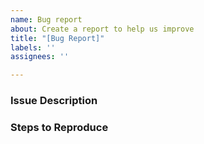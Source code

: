 ```yaml
---
name: Bug report
about: Create a report to help us improve
title: "[Bug Report]"
labels: ''
assignees: ''

---
```


### Issue Description
<!-- Description of the issue -->

### Steps to Reproduce
<!-- Provide code so we can reproduce your issue, if applicable -->
